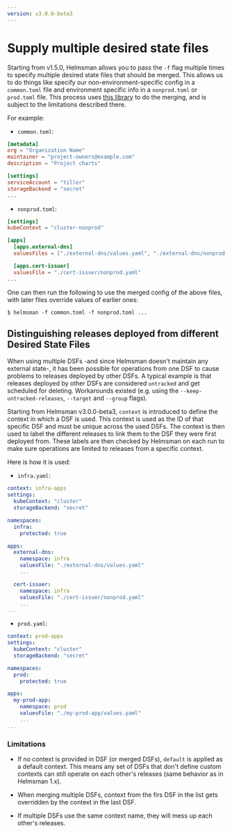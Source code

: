 ```yaml
---
version: v3.0.0-beta3
---
```


# Supply multiple desired state files

Starting from v1.5.0, Helmsman allows you to pass the `-f` flag multiple times to specify multiple desired state files
that should be merged. This allows us to do things like specify our non-environment-specific config in a `common.toml` file
and environment specific info in a `nonprod.toml` or `prod.toml` file. This process uses [this library](https://github.com/imdario/mergo)
to do the merging, and is subject to the limitations described there.

For example:

* `common.toml`:
```toml
[metadata]
org = "Organization Name"
maintainer = "project-owners@example.com"
description = "Project charts"

[settings]
serviceAccount = "tiller"
storageBackend = "secret"
...
```

* `nonprod.toml`:
```toml
[settings]
kubeContext = "cluster-nonprod"

[apps]
  [apps.external-dns]
  valuesFiles = ["./external-dns/values.yaml", "./external-dns/nonprod.yaml"]

  [apps.cert-issuer]
  valuesFile = "./cert-issuer/nonprod.yaml"
...
```

One can then run the following to use the merged config of the above files, with later files override values of earlier ones:
```shell
$ helmsman -f common.toml -f nonprod.toml ...
```

## Distinguishing releases deployed from different Desired State Files

When using multiple DSFs -and since Helmsman doesn't maintain any external state-, it has been possible for operations from one DSF to cause problems to releases deployed by other DSFs. A typical example is that releases deployed by other DSFs are considered `untracked` and get scheduled for deleting. Workarounds existed (e.g. using the `--keep-untracked-releases`, `--target` and `--group` flags).

Starting from Helmsman v3.0.0-beta3, `context` is introduced to define the context in which a DSF is used. This context is used as the ID of that specific DSF and must be unique across the used DSFs. The context is then used to label the different releases to link them to the DSF they were first deployed from. These labels are then checked by Helmsman on each run to make sure operations are limited to releases from a specific context.

Here is how it is used:

* `infra.yaml`:
```yaml
context: infra-apps
settings:
  kubeContext: "cluster"
  storageBackend: "secret"

namespaces:
  infra:
    protected: true

apps:
  external-dns:
    namespace: infra
    valuesFile: "./external-dns/values.yaml"
    ...

  cert-issuer:
    namespace: infra
    valuesFile: "./cert-issuer/nonprod.yaml"
    ...
...
```

* `prod.yaml`:
```yaml
context: prod-apps
settings:
  kubeContext: "cluster"
  storageBackend: "secret"

namespaces:
  prod:
    protected: true

apps:
  my-prod-app:
    namespace: prod
    valuesFile: "./my-prod-app/values.yaml"
    ...
...
```

### Limitations

- If no context is provided in DSF (or merged DSFs), `default` is applied as a default context. This means any set of DSFs that don't define custom contexts can still operate on each other's releases (same behavior as in Helmsman 1.x).

- When merging multiple DSFs, context from the firs DSF in the list gets overridden by the context in the last DSF.

- If multiple DSFs use the same context name, they will mess up each other's releases.

